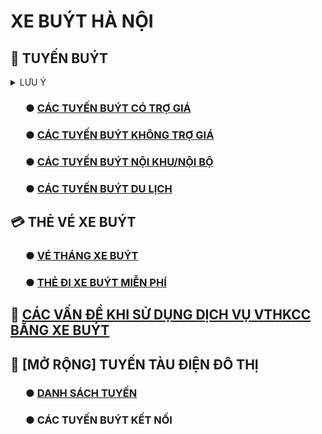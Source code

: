 # XE BUÝT HÀ NỘI
## 🚌 TUYẾN BUÝT
<details>
<summary>LƯU Ý</summary>
<br>

- **DỮ LIỆU**
> - Dữ liệu các tuyến thuộc Transerco được lấy từ [timbus.vn](http://timbus.vn/fleets.aspx), các tuyến thuộc Vinbus được lấy từ [Vinbus map](https://maps.vinbus.vn/hn) và các tuyến tư nhân còn lại được lấy từ [Busmap map](https://map.busmap.vn/hn)
> - Điểm đầu/cuối của một số tuyến được chỉnh sửa lại tên để đảm bảo tính nhất quán, ví dụ (Yên Phụ/Long Biên), sẽ khác một chút so với LED biểu thị trên xe hoặc tại các điểm dừng

- **LỖI**
> - Khi xem trên giao diện mobile sẽ bị khuyết thiếu màu nhận diện của tuyến

- **CHÚ THÍCH**
**〇**: như bình thường (các tuyến có thời gian chạy cuối tuần như ngày thường)<br>
**↔**:
> - Các tuyến có lộ trình vòng kín sẽ hiển thị đầu điểm là **[A ↔ B ↔ C]**, **[D ↔ E ↔ A]**
> - Các tuyến chạy lộ trình dài hoặc có trùng điểm đầu cuối với các tuyến khác sẽ được bổ sung chi tiết lộ trình bằng kí tự **↔**, ví dụ  (87/88)
</details>

### ⠀⠀● [CÁC TUYẾN BUÝT CÓ TRỢ GIÁ](https://github.com/alisznlong/XeBuytHanoi/blob/main/sub/buyt/BuytTroGia.md)
### ⠀⠀● [CÁC TUYẾN BUÝT KHÔNG TRỢ GIÁ](https://github.com/alisznlong/XeBuytHanoi/blob/main/sub/buyt/BuytKhongTroGia.md)
### ⠀⠀● [CÁC TUYẾN BUÝT NỘI KHU/NỘI BỘ](https://github.com/alisznlong/XeBuytHanoi/blob/main/sub/buyt/BuytNoiKhu.md)
### ⠀⠀● [CÁC TUYẾN BUÝT DU LỊCH](https://github.com/alisznlong/XeBuytHanoi/blob/main/sub/buyt/BuytDuLich.md)

## 💳 THẺ VÉ XE BUÝT
### ⠀⠀● [VÉ THÁNG XE BUÝT](https://github.com/alisznlong/XeBuytHanoi/blob/main/sub/theve/VeThang.md)
### ⠀⠀● [THẺ ĐI XE BUÝT MIỄN PHÍ](https://github.com/alisznlong/XeBuytHanoi/blob/main/sub/theve/TheMienPhi.md)

## 🚌 [CÁC VẤN ĐỀ KHI SỬ DỤNG DỊCH VỤ VTHKCC BẰNG XE BUÝT](https://github.com/alisznlong/XeBuytHanoi/blob/main/sub/buyt/VanDe.md)

## 🚂 [MỞ RỘNG] TUYẾN TÀU ĐIỆN ĐÔ THỊ
### ⠀⠀● [DANH SÁCH TUYẾN](https://github.com/alisznlong/XeBuytHanoi/blob/main/sub/taudien/DanhSach.md)
### ⠀⠀● CÁC TUYẾN BUÝT KẾT NỐI
